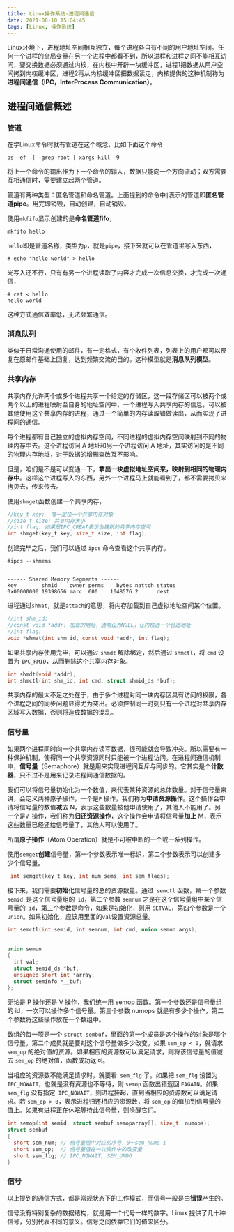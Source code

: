 ```yaml
---
title: Linux操作系统-进程间通信
date: 2021-08-10 15:04:45
tags: [Linux, 操作系统]
---
```

Linux环境下，进程地址空间相互独立，每个进程各自有不同的用户地址空间。任何一个进程的全局变量在另一个进程中都看不到，所以进程和进程之间不能相互访问，要交换数据必须通过内核，在内核中开辟一块缓冲区，进程1把数据从用户空间拷到内核缓冲区，进程2再从内核缓冲区把数据读走，内核提供的这种机制称为**进程间通信（IPC，InterProcess Communication）**。


## 进程间通信概述
### 管道
在学Linux命令时就有管道在这个概念，比如下面这个命令
```
ps -ef  | -grep root | xargs kill -9
```
将上一个命令的输出作为下一个命令的输入，数据只能向一个方向流动；双方需要互相通信时，需要建立起两个管道。

管道有两种类型：匿名管道和命名管道。上面提到的命令中`|`表示的管道即**匿名管道pipe**。用完即销毁，自动创建，自动销毁。

使用`mkfifo`显示创建的是**命名管道fifo**，
```
mkfifo hello
```
`hello`即是管道名称，类型为`p`，就是`pipe`，接下来就可以在管道里写入东西，
```
# echo "hello world" > hello
```

光写入还不行，只有有另一个进程读取了内容才完成一次信息交换，才完成一次通信，

```
# cat < hello 
hello world
```

这种方式通信效率低，无法频繁通信。

### 消息队列
类似于日常沟通使用的邮件，有一定格式，有个收件列表，列表上的用户都可以反复在原邮件基础上回复，达到频繁交流的目的。这种模型就是**消息队列模型**。

### 共享内存
共享内存允许两个或多个进程共享一个给定的存储区，这一段存储区可以被两个或两个以上的进程映射至自身的地址空间中，一个进程写入共享内存的信息，可以被其他使用这个共享内存的进程，通过一个简单的内存读取错做读出，从而实现了进程间的通信。

每个进程都有自己独立的虚拟内存空间，不同进程的虚拟内存空间映射到不同的物理内存中去。这个进程访问 A 地址和另一个进程访问 A 地址，其实访问的是不同的物理内存地址，对于数据的增删查改互不影响。


但是，咱们是不是可以变通一下，**拿出一块虚拟地址空间来，映射到相同的物理内存中**。这样这个进程写入的东西，另外一个进程马上就能看到了，都不需要拷贝来拷贝去，传来传去。

使用`shmget`函数创建一个共享内存，
```c
//key_t key:  唯一定位一个共享内存对象
//size_t size: 共享内存大小
//int flag: 如果是IPC_CREAT表示创建新的共享内存空间
int shmget(key_t key, size_t size, int flag);
```
创建完毕之后，我们可以通过 `ipcs` 命令查看这个共享内存。
```
#ipcs ­­--shmems
 
 
------ Shared Memory Segments ------ ­­­­­­­­
key        shmid    owner perms    bytes nattch status
0x00000000 19398656 marc  600    1048576 2      dest
```
进程通过`shmat`，就是`attach`的意思，将内存加载到自己虚拟地址空间某个位置。
```c
//int shm_id:
//const void *addr: 加载的地址，通常设为NULL，让内核选一个合适地址
//int flag:
void *shmat(int shm_id, const void *addr, int flag);
```
如果共享内存使用完毕，可以通过 `shmdt` 解除绑定，然后通过 `shmctl`，将 `cmd` 设置为 `IPC_RMID`，从而删除这个共享内存对象。
```c
int shmdt(void *addr); 
int shmctl(int shm_id, int cmd, struct shmid_ds *buf);
```
共享内存的最大不足之处在于，由于多个进程对同一块内存区具有访问的权限，各个进程之间的同步问题显得尤为突出。必须控制同一时刻只有一个进程对共享内存区域写入数据，否则将造成数据的混乱。

### 信号量
如果两个进程同时向一个共享内存读写数据，很可能就会导致冲突。所以需要有一种保护机制，使得同一个共享资源同时只能被一个进程访问。在进程间通信机制中，**信号量**（Semaphore）就是用来实现进程间互斥与同步的。它其实是个**计数器**，只不过不是用来记录进程间通信数据的。

我们可以将信号量初始化为一个数值，来代表某种资源的总体数量。对于信号量来讲，会定义两种原子操作，一个是`P` 操作，我们称为**申请资源操作**。这个操作会申请将信号量的数值**减去** N，表示这些数量被他申请使用了，其他人不能用了。另一个是`V `操作，我们称为**归还资源操作**，这个操作会申请将信号量**加上** M，表示这些数量已经还给信号量了，其他人可以使用了。

所谓**原子操作**（Atom Operation）就是不可被中断的一个或一系列操作。

使用`semget`**创建**信号量，第一个参数表示唯一标识，第二个参数表示可以创建多少个信号量。
```c
 int semget(key_t key, int num_sems, int sem_flags);
```
接下来，我们需要**初始化**信号量的总的资源数量。通过` semctl` 函数，第一个参数 `semid `是这个信号量组的` id`，第二个参数 `semnum` 才是在这个信号量组中某个信号量的` id`，第三个参数是命令，如果是初始化，则用 `SETVAL`，第四个参数是一个 `union`。如果初始化，应该用里面的` val `设置资源总量。
```c
int semctl(int semid, int semnum, int cmd, union semun args);
 
 
union semun
{
  int val;
  struct semid_ds *buf;
  unsigned short int *array;
  struct seminfo *__buf;
};
```

无论是 P 操作还是 V 操作，我们统一用 semop 函数。第一个参数还是信号量组的 id，一次可以操作多个信号量。第三个参数 numops 就是有多少个操作，第二个参数将这些操作放在一个数组中。

数组的每一项是一个 `struct sembuf`，里面的第一个成员是这个操作的对象是哪个信号量。第二个成员就是要对这个信号量做多少改变。如果 `sem_op < 0`，就请求 `sem_op` 的绝对值的资源。如果相应的资源数可以满足请求，则将该信号量的值减去 `sem_op` 的绝对值，函数成功返回。

当相应的资源数不能满足请求时，就要看` sem_flg` 了。如果把 `sem_flg` 设置为` IPC_NOWAIT`，也就是没有资源也不等待，则 `semop` 函数出错返回 `EAGAIN`。如果 `sem_flg` 没有指定` IPC_NOWAIT`，则进程挂起，直到当相应的资源数可以满足请求。若 `sem_op > 0`，表示进程归还相应的资源数，将 `sem_op` 的值加到信号量的值上。如果有进程正在休眠等待此信号量，则唤醒它们。

```c
int semop(int semid, struct sembuf semoparray[], size_t  numops);
struct sembuf 
{
  short sem_num; // 信号量组中对应的序号，0～sem_nums-1
  short sem_op;  // 信号量值在一次操作中的改变量
  short sem_flg; // IPC_NOWAIT, SEM_UNDO
}
```

### 信号
以上提到的通信方式，都是常规状态下的工作模式，而信号一般是由**错误**产生的。

信号没有特别复杂的数据结构，就是用一个代号一样的数字。Linux 提供了几十种信号，分别代表不同的意义。信号之间依靠它们的值来区分。